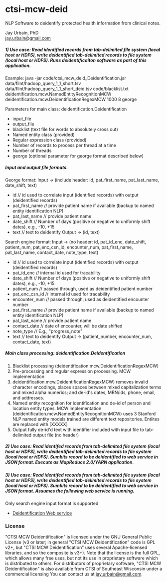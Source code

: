# ctsi-mcw-deid
NLP Software to deidentify protected health information from clinical notes.  

Jay Urbain, PhD  
jay.urbain@gmail.com

##### 1) Use case: Read identified records from tab-delimited file system (local host or HDFS), write deidentified tab-delimited records to file system (local host or HDFS). Runs deidentificaiton software as part of this application.

Example:
java -jar code/ctsi_mcw_deid_Deidentification.jar data/flint/hadoop_query_1_1_short.tsv data/flint/hadoop_query_1_1_short_deid.tsv code/blacklist.txt deidentification.mcw.NamedEntityRecognitionMCW deidentification.mcw.DeidentificationRegexMCW 1000 8 george

Parameters for main class: deidentification.Deidentification
- input_file
- output_file
- blacklist (text file for words to absolutely cross out)
- Named entity class (provided)
- Regular expression class (provided)
- Number of records to process per thread at a time
- Number of threads
- george (optional parameter for george format described below)

##### Input and output file formats.

George format:
Input -> (include header: id, pat_first_name, pat_last_name, date_shift, text)
- id // id used to correlate input (identified records) with output (deidentified records)
- pat_first_name // provide patient name if available (backup to named entity identification NLP)
- pat_last_name  // provide patient name
- date_shift // Number of days (positive or negative to uniformly shift dates), e.g., -10, +15
- text // text to deidentify
Output -> (id, text)

Search engine format:
Input -> (no header: id, pat_id_enc, date_shift, patient_num, pat_enc_csn_id, encounter_num, pat_first_name, pat_last_name, contact_date, note_type, text)
- id // id used to correlate input (identified records) with output (deidentified records)
- pat_id_enc // internal id used for tracability
- date_shift // Number of days (positive or negative to uniformly shift dates), e.g., -10, +15
- patient_num // passed through, used as deidentified patient number
- pat_enc_csn_id // internal id used for tracability
- encounter_num // passed through, used as deidentified encounter number
- pat_first_name // provide patient name if available (backup to named entity identification NLP)
- pat_last_name  // provide patient name
- contact_date // date of encounter, will be date shifted
- note_type // E.g., "progress_note"
- text // text to deidentify
Output -> (patient_number, encounter_num, contact_date, text)

##### Main class processing: deidentification.Deidentification
1) Blacklist processing (deidentification.mcw.DeidentificationRegexMCW) 
2) Pre-processing and regular expression processing. MCW implementation 
3) deidentification.mcw.DeidentificationRegexMCW) removes invalid character encodings,
places spaces between mixed capitalization terms and mixed alpha numerics; and
de-id's dates, MRN/ids, phone, email, and addresses.
4) Named entity recognition for identification and de-id of person and location entity types. MCW implementation
(deidentification.mcw.NamedEntityRecognitionMCW) uses 3 Stanford NLP named entity models trained are different text repositories. Entiites are replaced with [XXXXX]
5) Output fully de-id'd text with identifier included with input file to tab-delimited output file (no header)

##### 2) Use case: Read identifed records from tab-delimited file system (local host or HDFS), write deidentified tab-delimited records to file system (local host or HDFS). Sumbits record to be deidentified to web service in JSON format. Execute as MapReduce 2.0/YARN application.    
     
##### 3) Use case: Read identifed records from tab-delimited file system (local host or HDFS), write deidentified tab-delimited records to file system (local host or HDFS). Sumbits record to be deidentified to web service in JSON format. Assumes the following web service is running.
Only search engine input format is supported
 
- [Deidentification Web service](https://github.com/jayurbain/ctsi-mcw-deid-service.git)   

### License
"CTSI MCW Deidentification" is licensed under the GNU General Public License (v3 or later; in general "CTSI MCW Deidentification" code is GPL v2+, but "CTSI MCW Deidentification" uses several Apache-licensed libraries, and so the composite is v3+). Note that the license is the full GPL, which allows many free uses, but not its use in proprietary software which is distributed to others. For distributors of proprietary software, "CTSI MCW Deidentification" is also available from CTSI of Southeast Wisconsin under a commercial licensing You can contact us at jay.urbain@gmail.com. 
